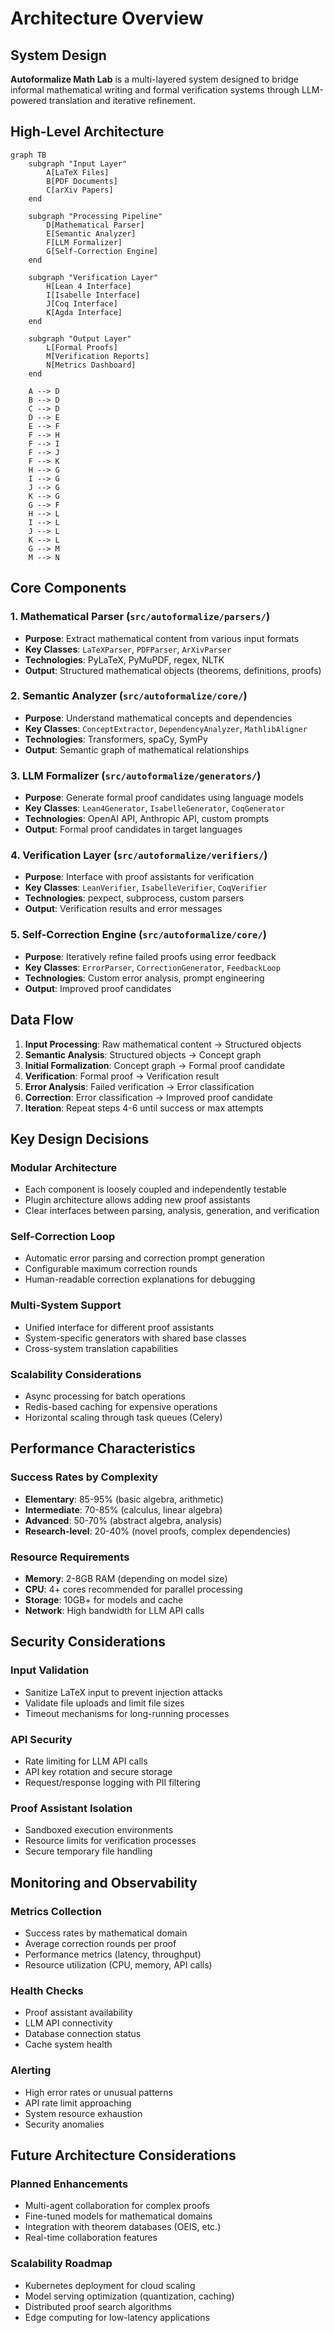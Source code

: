 # Architecture Overview

## System Design

**Autoformalize Math Lab** is a multi-layered system designed to bridge informal mathematical writing and formal verification systems through LLM-powered translation and iterative refinement.

## High-Level Architecture

```mermaid
graph TB
    subgraph "Input Layer"
        A[LaTeX Files]
        B[PDF Documents]
        C[arXiv Papers]
    end
    
    subgraph "Processing Pipeline"
        D[Mathematical Parser]
        E[Semantic Analyzer]
        F[LLM Formalizer]
        G[Self-Correction Engine]
    end
    
    subgraph "Verification Layer"
        H[Lean 4 Interface]
        I[Isabelle Interface]
        J[Coq Interface]
        K[Agda Interface]
    end
    
    subgraph "Output Layer"
        L[Formal Proofs]
        M[Verification Reports]
        N[Metrics Dashboard]
    end
    
    A --> D
    B --> D
    C --> D
    D --> E
    E --> F
    F --> H
    F --> I
    F --> J
    F --> K
    H --> G
    I --> G
    J --> G
    K --> G
    G --> F
    H --> L
    I --> L
    J --> L
    K --> L
    G --> M
    M --> N
```

## Core Components

### 1. Mathematical Parser (`src/autoformalize/parsers/`)
- **Purpose**: Extract mathematical content from various input formats
- **Key Classes**: `LaTeXParser`, `PDFParser`, `ArXivParser`
- **Technologies**: PyLaTeX, PyMuPDF, regex, NLTK
- **Output**: Structured mathematical objects (theorems, definitions, proofs)

### 2. Semantic Analyzer (`src/autoformalize/core/`)
- **Purpose**: Understand mathematical concepts and dependencies
- **Key Classes**: `ConceptExtractor`, `DependencyAnalyzer`, `MathlibAligner`
- **Technologies**: Transformers, spaCy, SymPy
- **Output**: Semantic graph of mathematical relationships

### 3. LLM Formalizer (`src/autoformalize/generators/`)
- **Purpose**: Generate formal proof candidates using language models
- **Key Classes**: `Lean4Generator`, `IsabelleGenerator`, `CoqGenerator`
- **Technologies**: OpenAI API, Anthropic API, custom prompts
- **Output**: Formal proof candidates in target languages

### 4. Verification Layer (`src/autoformalize/verifiers/`)
- **Purpose**: Interface with proof assistants for verification
- **Key Classes**: `LeanVerifier`, `IsabelleVerifier`, `CoqVerifier`
- **Technologies**: pexpect, subprocess, custom parsers
- **Output**: Verification results and error messages

### 5. Self-Correction Engine (`src/autoformalize/core/`)
- **Purpose**: Iteratively refine failed proofs using error feedback
- **Key Classes**: `ErrorParser`, `CorrectionGenerator`, `FeedbackLoop`
- **Technologies**: Custom error analysis, prompt engineering
- **Output**: Improved proof candidates

## Data Flow

1. **Input Processing**: Raw mathematical content → Structured objects
2. **Semantic Analysis**: Structured objects → Concept graph
3. **Initial Formalization**: Concept graph → Formal proof candidate
4. **Verification**: Formal proof → Verification result
5. **Error Analysis**: Failed verification → Error classification
6. **Correction**: Error classification → Improved proof candidate
7. **Iteration**: Repeat steps 4-6 until success or max attempts

## Key Design Decisions

### Modular Architecture
- Each component is loosely coupled and independently testable
- Plugin architecture allows adding new proof assistants
- Clear interfaces between parsing, analysis, generation, and verification

### Self-Correction Loop
- Automatic error parsing and correction prompt generation
- Configurable maximum correction rounds
- Human-readable correction explanations for debugging

### Multi-System Support
- Unified interface for different proof assistants
- System-specific generators with shared base classes
- Cross-system translation capabilities

### Scalability Considerations
- Async processing for batch operations
- Redis-based caching for expensive operations
- Horizontal scaling through task queues (Celery)

## Performance Characteristics

### Success Rates by Complexity
- **Elementary**: 85-95% (basic algebra, arithmetic)
- **Intermediate**: 70-85% (calculus, linear algebra)
- **Advanced**: 50-70% (abstract algebra, analysis)
- **Research-level**: 20-40% (novel proofs, complex dependencies)

### Resource Requirements
- **Memory**: 2-8GB RAM (depending on model size)
- **CPU**: 4+ cores recommended for parallel processing
- **Storage**: 10GB+ for models and cache
- **Network**: High bandwidth for LLM API calls

## Security Considerations

### Input Validation
- Sanitize LaTeX input to prevent injection attacks
- Validate file uploads and limit file sizes
- Timeout mechanisms for long-running processes

### API Security
- Rate limiting for LLM API calls
- API key rotation and secure storage
- Request/response logging with PII filtering

### Proof Assistant Isolation
- Sandboxed execution environments
- Resource limits for verification processes
- Secure temporary file handling

## Monitoring and Observability

### Metrics Collection
- Success rates by mathematical domain
- Average correction rounds per proof
- Performance metrics (latency, throughput)
- Resource utilization (CPU, memory, API calls)

### Health Checks
- Proof assistant availability
- LLM API connectivity
- Database connection status
- Cache system health

### Alerting
- High error rates or unusual patterns
- API rate limit approaching
- System resource exhaustion
- Security anomalies

## Future Architecture Considerations

### Planned Enhancements
- Multi-agent collaboration for complex proofs
- Fine-tuned models for mathematical domains
- Integration with theorem databases (OEIS, etc.)
- Real-time collaboration features

### Scalability Roadmap
- Kubernetes deployment for cloud scaling
- Model serving optimization (quantization, caching)
- Distributed proof search algorithms
- Edge computing for low-latency applications